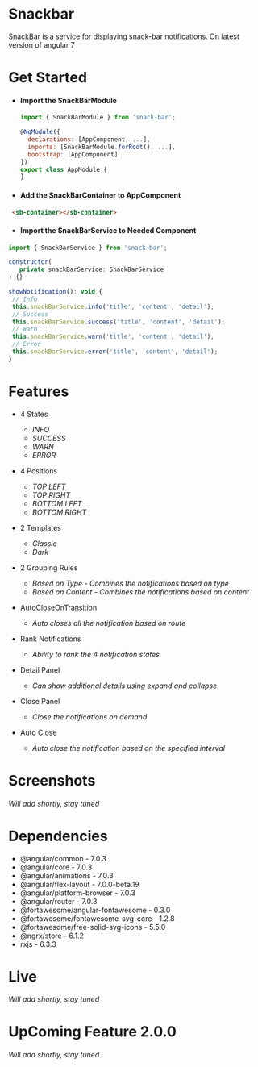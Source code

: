 # Snackbar
 SnackBar is a service for displaying snack-bar notifications. On latest version of angular 7

# Get Started
   * #### Import the **SnackBarModule**
     ```js
     import { SnackBarModule } from 'snack-bar';

     @NgModule({
       declarations: [AppComponent, ...],
       imports: [SnackBarModule.forRoot(), ...],
       bootstrap: [AppComponent]
     })
     export class AppModule {
     }
     ```
   * #### Add the **SnackBarContainer to AppComponent**
   ```html
    <sb-container></sb-container>
   ```

   * #### Import the **SnackBarService to Needed Component**
   ```js
   import { SnackBarService } from 'snack-bar';

   constructor(
      private snackBarService: SnackBarService
   ) {}

   showNotification(): void {
    // Info
    this.snackBarService.info('title', 'content', 'detail');
    // Success
    this.snackBarService.success('title', 'content', 'detail');
    // Warn
    this.snackBarService.warn('title', 'content', 'detail');
    // Error
    this.snackBarService.error('title', 'content', 'detail');
  }
   ```




# Features
  * 4 States
     * *INFO*
     * *SUCCESS*
     * *WARN*
     * *ERROR*

  * 4 Positions
     * *TOP LEFT*
     * *TOP RIGHT*
     * *BOTTOM LEFT*
     * *BOTTOM RIGHT*

  * 2 Templates
     * *Classic*
     * *Dark*

  * 2 Grouping Rules
     * *Based on Type - Combines the notifications based on type*
     * *Based on Content - Combines the notifications based on content*

  * AutoCloseOnTransition
     * *Auto closes all the notification based on route*

  * Rank Notifications
     * *Ability to rank the 4 notification states*

  * Detail Panel
     * *Can show additional details using expand and collapse*

  * Close Panel
     * *Close the notifications on demand*

  * Auto Close
     * *Auto close the notification based on the specified interval*


# Screenshots
  ###### Will add shortly, stay tuned

# Dependencies
  * @angular/common                   - 7.0.3
  * @angular/core                     - 7.0.3
  * @angular/animations               - 7.0.3
  * @angular/flex-layout              - 7.0.0-beta.19
  * @angular/platform-browser         - 7.0.3
  * @angular/router                   - 7.0.3
  * @fortawesome/angular-fontawesome  - 0.3.0
  * @fortawesome/fontawesome-svg-core - 1.2.8
  * @fortawesome/free-solid-svg-icons - 5.5.0
  * @ngrx/store                       - 6.1.2
  *  rxjs                             - 6.3.3

# Live
  ###### Will add shortly, stay tuned

# UpComing Feature 2.0.0
  ###### Will add shortly, stay tuned